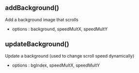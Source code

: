 

<!-- Start D:\xampp\htdocs\jest\source\parralaxBackground.js -->

## addBackground()

Add a background image that scrolls
* options : background, speedMultX, speedMultY

## updateBackground()

Update a background (used to change scroll speed dynamically)
* options : bgIndex, speedMultX, speedMultY

<!-- End D:\xampp\htdocs\jest\source\parralaxBackground.js -->

